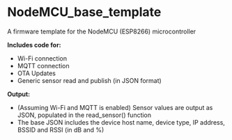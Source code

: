 # NodeMCU_base_template
A firmware template for the NodeMCU (ESP8266) microcontroller

**Includes code for:**
- Wi-Fi connection
- MQTT connection
- OTA Updates
- Generic sensor read and publish (in JSON format)

**Output:**
- (Assuming Wi-Fi and MQTT is enabled) Sensor values are output as JSON, populated in the read_sensor() function
- The base JSON includes the device host name, device type, IP address, BSSID and RSSI (in dB and %)
